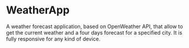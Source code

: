 # WeatherApp

A weather forecast application, based on OpenWeather API, that allow to get the current weather and a four days forecast for a specified city. 
It is fully responsive for any kind of device.
